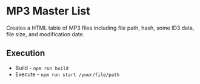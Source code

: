 # MP3 Master List

Creates a HTML table of MP3 files including file path, hash, some ID3 data, file size, and modification date.

## Execution

* Build - `npm run build`
* Execute - `npm run start /your/file/path`